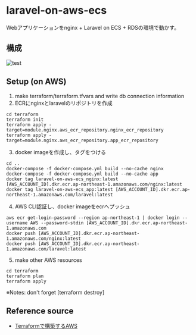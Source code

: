 # laravel-on-aws-ecs
Webアプリケーションをnginx + Laravel on ECS + RDSの環境で動かす。

## 構成
![test](https://user-images.githubusercontent.com/99404423/215109477-acf9e211-2885-4b92-a231-59957d42c633.png)

## Setup (on AWS)
1. make terraform/terraform.tfvars and write db connection information
2. ECRにnginxとlaravelのリポジトリを作成
```
cd terraform
terraform init
terraform apply -target=module.nginx.aws_ecr_repository.nginx_ecr_repository
terraform apply -target=module.nginx.aws_ecr_repository.app_ecr_repository
```
3. docker imageを作成し、タグをつける
```
cd ..
docker-compose -f docker-compose.yml build --no-cache nginx
docker-compose -f docker-compose.yml build --no-cache app
docker tag laravel-on-aws-ecs_nginx:latest [AWS_ACCOUNT_ID].dkr.ecr.ap-northeast-1.amazonaws.com/nginx:latest
docker tag laravel-on-aws-ecs_app:latest [AWS_ACCOUNT_ID].dkr.ecr.ap-northeast-1.amazonaws.com/laravel:latest
```
4. AWS CLI認証し、docker imageをecrへプッシュ
```
aws ecr get-login-password --region ap-northeast-1 | docker login --username AWS --password-stdin [AWS_ACCOUNT_ID].dkr.ecr.ap-northeast-1.amazonaws.com
docker push [AWS_ACCOUNT_ID].dkr.ecr.ap-northeast-1.amazonaws.com/nginx:latest
docker push [AWS_ACCOUNT_ID].dkr.ecr.ap-northeast-1.amazonaws.com/laravel:latest
```
5. make other AWS resources
```
cd terraform
terraform plan
terraform apply
```
※Notes: don't forget [terraform destroy]

## Reference source
* [Terraformで構築するAWS](https://y-ohgi.com/introduction-terraform/handson/ecs/)

